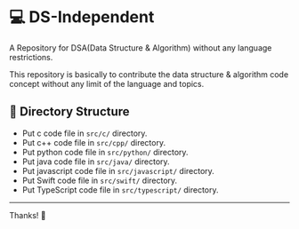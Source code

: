 # 💻 DS-Independent
A Repository for DSA(Data Structure &amp; Algorithm) without any language restrictions.

This repository is basically to contribute the data structure & algorithm code concept without any limit of the language and topics.

## 📁 Directory Structure
- Put c code file in `src/c/` directory.
- Put c++ code file in `src/cpp/` directory.
- Put python code file in `src/python/` directory.
- Put java code file in `src/java/` directory.
- Put javascript code file in `src/javascript/` directory.
- Put Swift code file in `src/swift/` directory.
- Put TypeScript code file in `src/typescript/` directory.

<hr>
Thanks! 🙏
